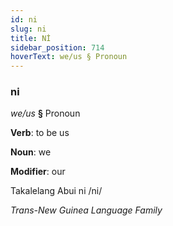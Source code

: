 ```yaml
---
id: ni
slug: ni
title: Nİ
sidebar_position: 714
hoverText: we/us § Pronoun
---
```


### ni

*we/us* **§** Pronoun

**Verb**: to be us

**Noun**: we

**Modifier**: our

Takalelang Abui ni /ni/

*Trans-New Guinea Language Family*